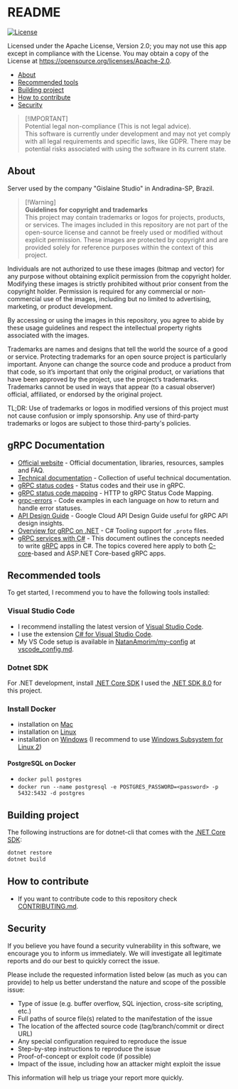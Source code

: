 # README

[![License](https://img.shields.io/badge/License-Apache%202.0-blue.svg)](https://opensource.org/licenses/Apache-2.0)

Licensed under the Apache License, Version 2.0; you may not use this app except in compliance with the License. You may obtain a copy of the License at <https://opensource.org/licenses/Apache-2.0>.

- [About](#about)
- [Recommended tools](#recommended-tools)
- [Building project](#building-project)
- [How to contribute](#how-to-contribute)
- [Security](#security)

> [!IMPORTANT]\
> Potential legal non-compliance (This is not legal advice).\
> This software is currently under development and may not yet comply with all legal requirements and specific laws, like GDPR. There may be potential risks associated with using the software in its current state.

## About

Server used by the company "Gislaine Studio" in Andradina-SP, Brazil.

> [!Warning]\
> **Guidelines for copyright and trademarks**\
> This project may contain trademarks or logos for projects, products, or services.
> The images included in this repository are not part of the open-source license and cannot be freely used or modified without explicit permission. These images are protected by copyright and are provided solely for reference purposes within the context of this project.

Individuals are not authorized to use these images (bitmap and vector) for any purpose without obtaining explicit permission from the copyright holder. Modifying these images is strictly prohibited without prior consent from the copyright holder. Permission is required for any commercial or non-commercial use of the images, including but no limited to advertising, marketing, or product development.

By accessing or using the images in this repository, you agree to abide by these usage guidelines and respect the intellectual property rights associated with the images.

Trademarks are names and designs that tell the world the source of a good or service. Protecting trademarks for an open source project is particularly important. Anyone can change the source code and produce a product from that code, so it’s important that only the original product, or variations that have been approved by the project, use the project’s trademarks. Trademarks cannot be used in ways that appear (to a casual observer) official, affiliated, or endorsed by the original project.

TL;DR: Use of trademarks or logos in modified versions of this project must not cause confusion or imply sponsorship. Any use of third-party trademarks or logos are subject to those third-party's policies.

## gRPC Documentation

- [Official website](https://grpc.io/) - Official documentation, libraries, resources, samples and FAQ.
- [Technical documentation](https://github.com/grpc/grpc/tree/master/doc) - Collection of useful technical documentation.
- [gRPC status codes](https://github.com/grpc/grpc/blob/master/doc/statuscodes.md) - Status codes and their use in gRPC.
- [gRPC status code mapping](https://github.com/grpc/grpc/blob/master/doc/http-grpc-status-mapping.md) - HTTP to gRPC Status Code Mapping.
- [grpc-errors](https://github.com/avinassh/grpc-errors) - Code examples in each language on how to return and handle error statuses.
- [API Design Guide](https://cloud.google.com/apis/design/) - Google Cloud API Design Guide useful for gRPC API design insights.
- [Overview for gRPC on .NET](https://learn.microsoft.com/en-us/aspnet/core/grpc/?view=aspnetcore-8.0) - C# Tooling support for `.proto` files.
- [gRPC services with C#](https://learn.microsoft.com/en-us/aspnet/core/grpc/basics?view=aspnetcore-8.0) - This document outlines the concepts needed to write [gRPC](https://grpc.io/docs/guides/) apps in C#. The topics covered here apply to both [C-core](https://grpc.io/blog/grpc-stacks/)-based and ASP.NET Core-based gRPC apps.

## Recommended tools

To get started, I recommend you to have the following tools installed:

### Visual Studio Code

- I recommend installing the latest version of [Visual Studio Code](https://code.visualstudio.com/).
- I use the extension [C# for Visual Studio Code](https://marketplace.visualstudio.com/items?itemName=ms-dotnettools.csharp).
- My VS Code setup is available in [NatanAmorim/my-config](https://github.com/NatanAmorim/my-config) at [vscode_config.md](https://github.com/NatanAmorim/my-config/blob/master/vscode_config.md).

### Dotnet SDK

For .NET development, install [.NET Core SDK](https://dotnet.microsoft.com/download) I used the [.NET SDK 8.0](https://get.dot.net/8) for this project.

### Install Docker

- installation on [Mac](https://docs.docker.com/desktop/install/mac-install/)
- installation on [Linux](https://docs.docker.com/engine/install/ubuntu/)
- installation on [Windows](https://docs.docker.com/docker-for-windows/install/) (I recommend to use [Windows Subsystem for Linux 2](https://docs.microsoft.com/en-us/windows/wsl/wsl2-kernel))

#### PostgreSQL on Docker

- `docker pull postgres`
- `docker run --name postgresql -e POSTGRES_PASSWORD=<password> -p 5432:5432 -d postgres`

## Building project

The following instructions are for dotnet-cli that comes with the [.NET Core SDK](#dotnet-sdk):

```sh
dotnet restore
dotnet build
```

## How to contribute

- If you want to contribute code to this repository check [CONTRIBUTING.md](https://github.com/NatanAmorim/GsServer/blob/main/CONTRIBUTING.md).

## Security
<!--
Please do not report security vulnerabilities through public GitHub issues.\
Instead, please report them to {email-address}.\
You should receive a response within 24 hours. If for some reason you do not, please follow up via email to ensure we received your original message.
-->

If you believe you have found a security vulnerability in this software, we encourage you to inform us immediately. We will investigate all legitimate reports and do our best to quickly correct the issue.

Please include the requested information listed below (as much as you can provide) to help us better understand the nature and scope of the possible issue:

- Type of issue (e.g. buffer overflow, SQL injection, cross-site scripting, etc.)
- Full paths of source file(s) related to the manifestation of the issue
- The location of the affected source code (tag/branch/commit or direct URL)
- Any special configuration required to reproduce the issue
- Step-by-step instructions to reproduce the issue
- Proof-of-concept or exploit code (if possible)
- Impact of the issue, including how an attacker might exploit the issue

This information will help us triage your report more quickly.
